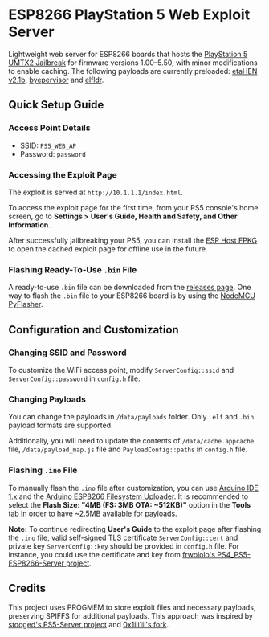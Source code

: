 # ESP8266 PlayStation 5 Web Exploit Server

Lightweight web server for ESP8266 boards that hosts the [PlayStation 5 UMTX2 Jailbreak](https://github.com/idlesauce/umtx2) for firmware versions 1.00–5.50, with minor modifications to enable caching. The following payloads are currently preloaded: [etaHEN v2.1b](https://github.com/etaHEN/etaHEN/releases/tag/2.1B), [byepervisor](https://github.com/PS5Dev/Byepervisor) and [elfldr](https://github.com/ps5-payload-dev/elfldr).

## Quick Setup Guide

### Access Point Details

- SSID: `PS5_WEB_AP`
- Password: `password`

### Accessing the Exploit Page

The exploit is served at `http://10.1.1.1/index.html`.

To access the exploit page for the first time, from your PS5 console's home screen, go to **Settings > User's Guide, Health and Safety, and Other Information**.

After successfully jailbreaking your PS5, you can install the [ESP Host FPKG](https://www.mediafire.com/file/w4e6hiuwfoj8dnb/esphost.zip) to open the cached exploit page for offline use in the future.

### Flashing Ready-To-Use `.bin` File

A ready-to-use `.bin` file can be downloaded from the [releases page](https://github.com/vladimir-cucu/esp-ps5-exploit-server/releases). One way to flash the `.bin` file to your ESP8266 board is by using the [NodeMCU PyFlasher](https://github.com/marcelstoer/nodemcu-pyflasher).

## Configuration and Customization

### Changing SSID and Password

To customize the WiFi access point, modify `ServerConfig::ssid` and `ServerConfig::password` in `config.h` file.

### Changing Payloads

You can change the payloads in `/data/payloads` folder. Only `.elf` and `.bin` payload formats are supported.

Additionally, you will need to update the contents of `/data/cache.appcache` file, `/data/payload_map.js` file and `PayloadConfig::paths` in `config.h` file.

### Flashing `.ino` File

To manually flash the `.ino` file after customization, you can use [Arduino IDE 1.x](https://www.arduino.cc/en/software/) and the [Arduino ESP8266 Filesystem Uploader](https://github.com/esp8266/arduino-esp8266fs-plugin). It is recommended to select the **Flash Size: "4MB (FS: 3MB OTA: ~512KB)"** option in the **Tools** tab in order to have ~2.5MB available for payloads.

**Note:** To continue redirecting **User's Guide** to the exploit page after flashing the `.ino` file, valid self-signed TLS certificate `ServerConfig::cert` and private key `ServerConfig::key` should be provided in `config.h` file. For instance, you could use the certificate and key from [frwololo's PS4_PS5-ESP8266-Server project](https://github.com/frwololo/PS4_PS5-ESP8266-Server).

## Credits

This project uses PROGMEM to store exploit files and necessary payloads, preserving SPIFFS for additional payloads. This approach was inspired by [stooged's PS5-Server project](https://github.com/stooged/PS5-Server) and [0x1iii1ii's fork](https://github.com/0x1iii1ii/PS5-Server/).
